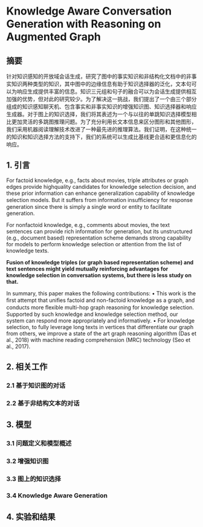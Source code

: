 # Knowledge Aware Conversation Generation with Reasoning on Augmented Graph

## 摘要

针对知识感知的开放域会话生成，研究了图中的事实知识和非结构化文档中的非事实知识两种类型的知识，其中图中的边缘信息有助于知识选择器的泛化，文本句可以为响应生成提供丰富的信息。知识三元组和句子的融合可以为会话生成提供相互加强的优势，但对此的研究较少。为了解决这一挑战，我们提出了一个由三个部分组成的知识感知聊天机、包含事实和非事实知识的增强知识图、知识选择器和响应生成器。对于图上的知识选择，我们将其表述为一个与以往的单跳知识选择模型相比更加灵活的多跳图推理问题。为了充分利用长文本信息来区分图形和其他图形，我们采用机器阅读理解技术改进了一种最先进的推理算法。我们证明，在这种统一的知识和知识选择方法的支持下，我们的系统可以生成比基线更合适和更信息化的响应。

## 1. 引言

For factoid knowledge, e.g., facts about movies, triple attributes or graph edges provide highquality candidates for knowledge selection decision, and these prior information can enhance generalization capability of knowledge selection models. But it suffers from information insufﬁciency for response generation since there is simply a single word or entity to facilitate generation. 

For nonfactoid knowledge, e.g., comments about movies, the text sentences can provide rich information for generation, but its unstructured (e.g., document based) representation scheme demands strong capability for models to perform knowledge selection or attention from the list of knowledge texts.

**Fusion of knowledge triples (or graph based representation scheme) and text sentences might yield mutually reinforcing advantages for knowledge selection in conversation systems, but there is less study on that.**

In summary, this paper makes the following contributions:
• This work is the ﬁrst attempt that uniﬁes factoid and non-factoid knowledge as a graph,
and conducts more ﬂexible multi-hop graph reasoning for knowledge selection. Supported by such knowledge and knowledge selection method, our system can respond more appropriately and informatively.
• For knowledge selection, to fully leverage long texts in vertices that differentiate our graph from others, we improve a state of the art graph reasoning algorithm (Das et al., 2018) with machine reading comprehension (MRC) technology (Seo et al., 2017).

## 2. 相关工作

### 2.1 基于知识图的对话

### 2.2 基于非结构文本的对话



## 3. 模型

### 3.1 问题定义和模型概述

### 3.2 增强知识图

### 3.3 图上的知识选择

### 3.4 Knowledge Aware Generation

## 4. 实验和结果